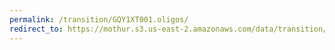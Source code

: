 ```yaml
---
permalink: /transition/GQY1XT001.oligos/
redirect_to: https://mothur.s3.us-east-2.amazonaws.com/data/transition/GQY1XT001.oligos
---
```


